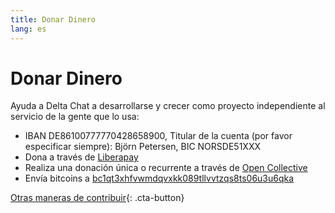 ```yaml
---
title: Donar Dinero
lang: es
---
```


# Donar Dinero

Ayuda a Delta Chat a desarrollarse y crecer como proyecto independiente al servicio de la gente que lo usa:

- IBAN DE86100777770428658900, Titular de la cuenta (por favor especificar siempre): Björn Petersen, BIC NORSDE51XXX
- Dona a través de [Liberapay](https://liberapay.com/delta.chat/)
- Realiza una donación única o recurrente a través de [Open Collective](https://opencollective.com/delta-chat/donate)
- Envía bitcoins a [bc1qt3xhfvwmdqvxkk089tllvvtzqs8ts06u3u6qka](bitcoin:bc1qt3xhfvwmdqvxkk089tllvvtzqs8ts06u3u6qka)

[Otras maneras de contribuir](contribute){: .cta-button}
